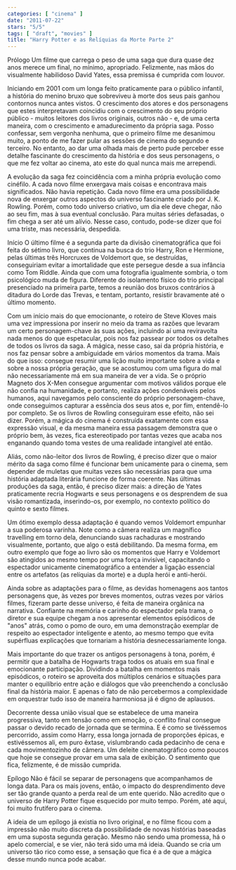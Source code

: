 ```yaml
---
categories: [ "cinema" ]
date: "2011-07-22"
stars: "5/5"
tags: [ "draft", "movies" ]
title: "Harry Potter e as Relíquias da Morte Parte 2"
---
```

Prólogo
Um filme que carrega o peso de uma saga que dura quase dez anos merece
um final, no mínimo, apropriado. Felizmente, nas mãos do visualmente
habilidoso David Yates, essa premissa é cumprida com louvor.

Iniciando em 2001 com um longa feito praticamente para o público
infantil, a história do menino bruxo que sobreviveu à morte dos seus
pais ganhou contornos nunca antes vistos. O crescimento dos atores e dos
personagens que estes interpretavam coincidiu com o crescimento do seu
próprio público - muitos leitores dos livros originais, outros não -
e, de uma certa maneira, com o crescimento e amadurecimento da própria
saga. Posso confessar, sem vergonha nenhuma, que o primeiro filme me
desanimou muito, a ponto de me fazer pular as sessões de cinema do
segundo e terceiro. No entanto, ao dar uma olhada mais de perto pude
perceber esse detalhe fascinante do crescimento da história e dos seus
personagens, o que me fez voltar ao cinema, ato este do qual nunca mais
me arrependi.

A evolução da saga fez coincidência com a minha própria evolução
como cinéfilo. A cada novo filme enxergava mais coisas e encontrava
mais significados. Não havia repetição. Cada novo filme era uma
possibilidade nova de enxergar outros aspectos do universo fascinante
criado por J. K. Rowling. Porém, como todo universo criativo, um dia
ele deve chegar, não ao seu fim, mas à sua eventual conclusão. Para
muitas séries defasadas, o fim chega a ser até um alívio. Nesse caso,
contudo, pode-se dizer que foi uma triste, mas necessária, despedida.

Início
O último filme é a segunda parte da divisão cinematográfica que
foi feita do sétimo livro, que continua na busca do trio Harry,
Ron e Hermione, pelas últimas três Horcruxes de Voldemort que,
se destruídas, conseguiriam evitar a imortalidade que este persegue
desde a sua infância como Tom Riddle. Ainda que com uma fotografia
igualmente sombria, o tom psicológico muda de figura. Diferente do
isolamento físico do trio principal presenciado na primeira parte,
temos a reunião dos bruxos contrários à ditadura do Lorde das Trevas,
e tentam, portanto, resistir bravamente até o último momento.

Com um início mais do que emocionante, o roteiro de Steve Kloves
mais uma vez impressiona por inserir no meio da trama as razões que
levaram um certo personagem-chave às suas ações, incluindo aí uma
reviravolta nada menos do que espetacular, pois nos faz passear por todos
os detalhes de todos os livros da saga. A mágica, nesse caso, sai da
própria história, e nos faz pensar sobre a ambiguidade em vários
momentos da trama. Mais do que isso: consegue resumir uma lição
muito importante sobre a vida e sobre a nossa própria geração,
que se acostumou com uma figura do mal não necessariamente má em
sua maneira de ver a vida. Se o próprio Magneto dos X-Men consegue
argumentar com motivos válidos porque ele não confia na humanidade,
e portanto, realiza ações condenáveis pelos humanos, aqui navegamos
pelo consciente do próprio personagem-chave, onde conseguimos capturar
a essência dos seus atos e, por fim, entendê-lo por completo. Se os
livros de Rowling conseguiram esse efeito, não sei dizer. Porém, a
mágica do cinema é construída exatamente com essa expressão visual,
e da mesma maneira essa passagem demonstra que o próprio bem, às vezes,
fica estereotipado por tantas vezes que acaba nos enganando quando toma
vestes de uma realidade intangível até então.

Aliás, como não-leitor dos livros de Rowling, é preciso dizer que
o maior mérito da saga como filme é funcionar bem unicamente para o
cinema, sem depender de muletas que muitas vezes são necessárias para
que uma história adaptada literária funcione de forma coerente. Nas
últimas produções da saga, então, é preciso dizer mais: a direção
de Yates praticamente recria Hogwarts e seus personagens e os desprendem
de sua visão romantizada, inserindo-os, por exemplo, no contexto
político do quinto e sexto filmes.

Um ótimo exemplo dessa adaptação é quando vemos Voldemort empunhar a
sua poderosa varinha. Note como a câmera realiza um magnífico travelling
em torno dela, denunciando suas rachaduras e mostrando visualmente,
portanto, que algo o está debilitando. Da mesma forma, em outro exemplo
que foge ao livro são os momentos que Harry e Voldemort são atingidos
ao mesmo tempo por uma força invisível, capacitando o espectador
unicamente cinematográfico a entender a ligação essencial entre os
artefatos (as relíquias da morte) e a dupla herói e anti-herói.

Ainda sobre as adaptações para o filme, as devidas homenagens aos tantos
personagens que, às vezes por breves momentos, outras vezes por vários
filmes, fizeram parte desse universo, é feita de maneira orgânica na
narrativa. Confiante na memória e carinho do espectador pela trama,
o diretor e sua equipe chegam a nos apresentar elementos episódicos de
"anos" atrás, como o pomo de ouro, em uma demonstração exemplar de
respeito ao espectador inteligente e atento, ao mesmo tempo que evita
supérfluas explicações que tornariam a história desnecessariamente
longa.

Mais importante do que trazer os antigos personagens à tona, porém,
é permitir que a batalha de Hogwarts traga todos os atuais em sua
final e emocionante participação. Dividindo a batalha em momentos
mais episódicos, o roteiro se aproveita dos múltiplos cenários
e situações para manter o equilíbrio entre ação e diálogos que
vão preenchendo a conclusão final da história maior. E apenas o fato
de não percebermos a complexidade em orquestrar tudo isso de maneira
harmoniosa já é digno de aplausos.

Decorrente dessa união visual que se estabelece de uma maneira
progressiva, tanto em tensão como em emoção, o conflito final consegue
passar o devido recado de jornada que se termina. E é como se tivéssemos
percorrido, assim como Harry, essa longa jornada de proporções épicas,
e estivéssemos ali, em puro êxtase, vislumbrando cada pedacinho de cena
e cada movimentozinho de câmera. Um deleite cinematográfico como poucos
que hoje se consegue provar em uma sala de exibição. O sentimento que
fica, felizmente, é de missão cumprida.

Epílogo
Não é fácil se separar de personagens que acompanhamos de longa
data. Para os mais jovens, então, o impacto do desprendimento deve
ser tão grande quanto a perda real de um ente querido. Não acredito
que o universo de Harry Potter fique esquecido por muito tempo. Porém,
até aqui, foi muito frutífero para o cinema.

A ideia de um epílogo já existia no livro original, e no filme ficou
com a impressão não muito discreta da possibilidade de novas histórias
baseadas em uma suposta segunda geração. Mesmo não sendo uma promessa,
há o apelo comercial, e se vier, não terá sido uma má ideia. Quando
se cria um universo tão rico como esse, a sensação que fica é a de
que a mágica desse mundo nunca pode acabar.

